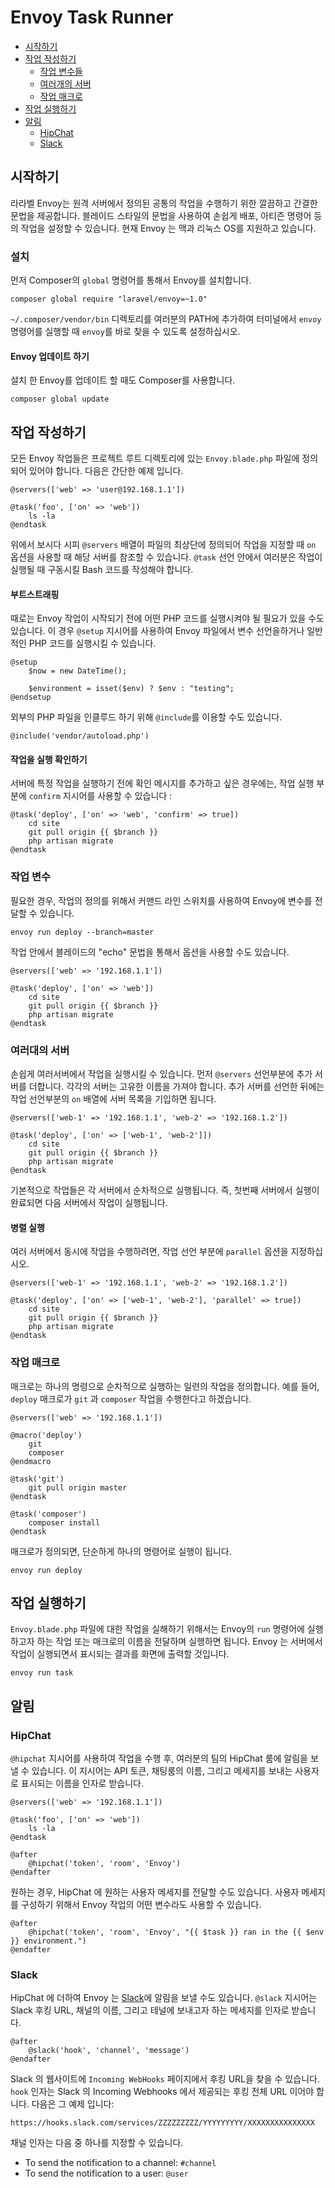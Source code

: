 # Envoy Task Runner

- [시작하기](#introduction)
- [작업 작성하기](#writing-tasks)
    - [작업 변수들](#task-variables)
    - [여러개의 서버](#envoy-multiple-servers)
    - [작업 매크로](#envoy-task-macros)
- [작업 실행하기](#envoy-running-tasks)
- [알림](#envoy-notifications)
    - [HipChat](#hipchat)
    - [Slack](#slack)

<a name="introduction"></a>
## 시작하기

라라벨 Envoy는 원격 서버에서 정의된 공통의 작업을 수행하기 위한 깔끔하고 간결한 문법을 제공합니다. 블레이드 스타일의 문법을 사용하여 손쉽게 배포, 아티즌 명령어 등의 작업을 설정할 수 있습니다. 현재 Envoy 는 맥과 리눅스 OS를 지원하고 있습니다.

<a name="envoy-installation"></a>
### 설치

먼저 Composer의 `global` 명령어를 통해서 Envoy를 설치합니다. 

    composer global require "laravel/envoy=~1.0"

`~/.composer/vendor/bin` 디렉토리를 여러분의 PATH에 추가하여 터미널에서 `envoy` 명령어를 실행할 때 `envoy`를 바로 찾을 수 있도록 설정하십시오. 

#### Envoy 업데이트 하기

설치 한 Envoy를 업데이트 할 때도 Composer를 사용합니다.

    composer global update

<a name="writing-tasks"></a>
## 작업 작성하기

모든 Envoy 작업들은 프로젝트 루트 디렉토리에 있는 `Envoy.blade.php` 파일에 정의되어 있어야 합니다. 다음은 간단한 예제 입니다. 

    @servers(['web' => 'user@192.168.1.1'])

    @task('foo', ['on' => 'web'])
        ls -la
    @endtask

위에서 보시다 시피 `@servers` 배열이 파일의 최상단에 정의되어 작업을 지정할 때 `on` 옵션을 사용할 때 해당 서버를 참조할 수 있습니다. `@task` 선언 안에서 여러분은 작업이 실행될 때 구동시킬 Bash 코드를 작성해야 합니다. 

#### 부트스트래핑

때로는 Envoy 작업이 시작되기 전에 어떤 PHP 코드를 실행시켜야 될 필요가 있을 수도 있습니다. 이 경우 ```@setup``` 지시어를 사용하여 Envoy 파일에서 변수 선언을하거나 일반적인 PHP 코드를 실행시킬 수 있습니다.

    @setup
        $now = new DateTime();

        $environment = isset($env) ? $env : "testing";
    @endsetup

외부의 PHP 파일을 인클루드 하기 위해 ```@include```를 이용할 수도 있습니다. 

    @include('vendor/autoload.php')

#### 작업을 실행 확인하기

서버에 특정 작업을 실행하기 전에 확인 메시지를 추가하고 싶은 경우에는, 작업 실행 부분에 `confirm` 지시어를 사용할 수 있습니다 :

    @task('deploy', ['on' => 'web', 'confirm' => true])
        cd site
        git pull origin {{ $branch }}
        php artisan migrate
    @endtask

<a name="task-variables"></a>
### 작업 변수

필요한 경우, 작업의 정의를 위해서 커맨드 라인 스위치를 사용하여 Envoy에 변수를 전달할 수 있습니다.

    envoy run deploy --branch=master

작업 안에서 블레이드의 "echo" 문법을 통해서 옵션을 사용할 수도 있습니다. 

    @servers(['web' => '192.168.1.1'])

    @task('deploy', ['on' => 'web'])
        cd site
        git pull origin {{ $branch }}
        php artisan migrate
    @endtask

<a name="envoy-multiple-servers"></a>
### 여러대의 서버

손쉽게 여러서버에서 작업을 실행시킬 수 있습니다. 먼저 `@servers` 선언부분에 추가 서버를 더합니다. 각각의 서버는 고유한 이름을 가져야 합니다. 추가 서버를 선언한 뒤에는 작업 선언부분의 `on` 배열에 서버 목록을 기입하면 됩니다. 

    @servers(['web-1' => '192.168.1.1', 'web-2' => '192.168.1.2'])

    @task('deploy', ['on' => ['web-1', 'web-2']])
        cd site
        git pull origin {{ $branch }}
        php artisan migrate
    @endtask

기본적으로 작업들은 각 서버에서 순차적으로 실행됩니다. 즉, 첫번째 서버에서 실행이 완료되면 다음 서버에서 작업이 실행됩니다. 

#### 병렬 실행

여러 서버에서 동시에 작업을 수행하려면, 작업 선언 부분에 `parallel` 옵션을 지정하십시오.

    @servers(['web-1' => '192.168.1.1', 'web-2' => '192.168.1.2'])

    @task('deploy', ['on' => ['web-1', 'web-2'], 'parallel' => true])
        cd site
        git pull origin {{ $branch }}
        php artisan migrate
    @endtask

<a name="envoy-task-macros"></a>
### 작업 매크로

매크로는 하나의 명령으로 순차적으로 실행하는 일련의 작업을 정의합니다. 예를 들어, `deploy` 매크로가 `git` 과 `composer` 작업을 수행한다고 하겠습니다.

    @servers(['web' => '192.168.1.1'])

    @macro('deploy')
        git
        composer
    @endmacro

    @task('git')
        git pull origin master
    @endtask

    @task('composer')
        composer install
    @endtask

매크로가 정의되면, 단순하게 하나의 명령어로 실행이 됩니다. 

    envoy run deploy

<a name="envoy-running-tasks"></a>
## 작업 실행하기

`Envoy.blade.php` 파일에 대한 작업을 실해하기 위해서는 Envoy의 `run` 명령어에 실행하고자 하는 작업 또는 매크로의 이름을 전달하며 실행하면 됩니다. Envoy 는 서버에서 작업이 실행되면서 표시되는 결과를 화면에 출력할 것입니다. 

    envoy run task

<a name="envoy-notifications"></a>
<a name="envoy-hipchat-notifications"></a>
## 알림

<a name="hipchat"></a>
### HipChat

`@hipchat` 지시어를 사용하여 작업을 수행 후, 여러분의 팀의 HipChat 룸에 알림을 보낼 수 있습니다. 이 지시어는 API 토큰, 채팅룸의 이름, 그리고 메세지를 보내는 사용자로 표시되는 이름을 인자로 받습니다. 

    @servers(['web' => '192.168.1.1'])

    @task('foo', ['on' => 'web'])
        ls -la
    @endtask

    @after
        @hipchat('token', 'room', 'Envoy')
    @endafter

원하는 경우, HipChat 에 원하는 사용자 메세지를 전달할 수도 있습니다. 사용자 메세지를 구성하기 위해서 Envoy 작업의 어떤 변수라도 사용할 수 있습니다. 

    @after
        @hipchat('token', 'room', 'Envoy', "{{ $task }} ran in the {{ $env }} environment.")
    @endafter

<a name="slack"></a>
### Slack

HipChat 에 더하여 Envoy 는 [Slack](https://slack.com)에 알림을 보낼 수도 있습니다. `@slack` 지시어는 Slack 후킹 URL, 채널의 이름, 그리고 테널에 보내고자 하는 메세지를 인자로 받습니다. 

    @after
        @slack('hook', 'channel', 'message')
    @endafter

Slack 의 웹사이트에 `Incoming WebHooks` 페이지에서 후킹 URL을 찾을 수 있습니다. `hook` 인자는 Slack 의 Incoming Webhooks 에서 제공되는 후킹 전체 URL 이어야 합니다. 다음은 그 예제 입니다:

    https://hooks.slack.com/services/ZZZZZZZZZ/YYYYYYYYY/XXXXXXXXXXXXXXX

채널 인자는 다음 중 하나를 지정할 수 있습니다.

- To send the notification to a channel: `#channel`
- To send the notification to a user: `@user`
